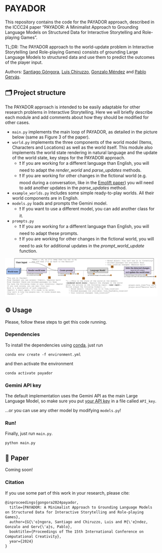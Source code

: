 # PAYADOR
This repository contains the code for the PAYADOR approach, described in the ICCC24 paper “PAYADOR: A Minimalist Approach to Grounding Language Models on Structured Data for Interactive Storytelling and Role-playing Games”.

TL;DR: The PAYADOR approach to the world-update problem in Interactive Storytelling (and Role-playing Games) consists of grounding Large Language Models to structured data and use them to predict the outcomes of the player input.

Authors: [Santiago Góngora](https://scholar.google.com/citations?user=p1lKpmYAAAAJ), [Luis Chiruzzo](https://scholar.google.com/citations?user=C7c4uCsAAAAJ), [Gonzalo Méndez](https://scholar.google.com/citations?user=lC8QyOwAAAAJ) and [Pablo Gervás](https://scholar.google.com/citations?user=AcY-Y2gAAAAJ).


## 🗂️ Project structure
The PAYADOR approach is intended to be easily adaptable for other research problems in Interactive Storytelling. Here we will briefly describe each module and add comments about how they should be modified for other cases.

- `main.py` implements the main loop of PAYADOR, as detailed in the picture below (same as Figure 3 of the paper). 
- `world.py` implements the three components of the world model (Items, Characters and Locations) as well as the world itself. This module also implements the world state rendering in natural language and the update of the world state, key steps for the PAYADOR approach.
    - ❗ If you are working for a different language than English, you will need to adapt the *render_world* and *parse_updates* methods.
    - ❗ If you are working for other changes in the fictional world (e.g. mood during a conversation, like in the [Emolift paper](https://computationalcreativity.net/iccc2019/papers/iccc19-paper-44.pdf)) you will need to add another updates in the *parse_updates* method.
- `example_worlds.py` includes some simple ready-to-play worlds. All their world components are in English.
- `models.py` loads and prompts the Gemini model.
    - ❗ If you want to use a different model, you can add another class for it.
- `prompts.py`
    - ❗ If you are working for a different language than English, you will need to adapt these prompts.
    - ❗ If you are working for other changes in the fictional world, you will need to ask for additional updates in the *prompt_world_update* function.

![A picture describing the PAYADOR approach, taken from the paper.](pipeline.jpg "Payador pipeline")
## ⚙️ Usage

Please, follow these steps to get this code running.

### Dependencies

To install the dependencies using [conda](https://conda.io/projects/conda/en/latest/user-guide/install/index.html), just run

```shell
conda env create -f environment.yml
```

and then activate the environment


```shell
conda activate payador
```

### Gemini API key

The default implementation uses the Gemini API as the main Large Language Model, so make sure you put [your API key](https://ai.google.dev/) in a file called `API_key`.

...or you can use any other model by modifying `models.py`! 

### Run!

Finally, just run `main.py`.

```shell
python main.py
```

## 📄 Paper


Coming soon!

### Citation

If you use some part of this work in your research, please cite:

```
@inproceedings{gongora2024payador,
  title={PAYADOR: A Minimalist Approach to Grounding Language Models on Structured Data for Interactive Storytelling and Role-playing Games},
  author={G{\'o}ngora, Santiago and Chiruzzo, Luis and M{\'e}ndez, Gonzalo and Gerv{\'a}s, Pablo},
  booktitle={Proceedings of The 15th International Conference on Computational Creativity},
  year={2024}
}
```